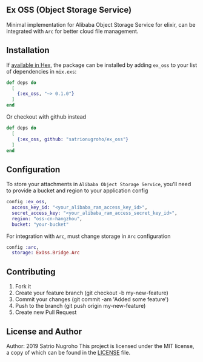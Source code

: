 ## Ex OSS (Object Storage Service)
Minimal implementation for Alibaba Object Storage Service for elixir, can be integrated with `Arc` for better cloud file management.

## Installation

If [available in Hex](https://hex.pm/docs/publish), the package can be installed
by adding `ex_oss` to your list of dependencies in `mix.exs`:

```elixir
def deps do
  [
    {:ex_oss, "~> 0.1.0"}
  ]
end
```

Or checkout with github instead

```elixir
def deps do
  [
    {:ex_oss, github: "satrionugroho/ex_oss"}
  ]
end
```

## Configuration
To store your attachments in `Alibaba Object Storage Service`, you'll need to provide a bucket and region to your application config

```elixir
config :ex_oss,
  access_key_id: "<your_alibaba_ram_access_key_id>",
  secret_access_key: "<your_alibaba_ram_access_secret_key_id>",
  region: "oss-cn-hangzhou",
  bucket: "your-bucket"
```

For integration with `Arc`, must change storage in `Arc` configuration

```elixir
config :arc,
  storage: ExOss.Bridge.Arc
```

## Contributing

1. Fork it
2. Create your feature branch (git checkout -b my-new-feature)
3. Commit your changes (git commit -am 'Added some feature')
4. Push to the branch (git push origin my-new-feature)
5. Create new Pull Request

## License and Author
Author: 2019 Satrio Nugroho
This project is licensed under the MIT license, a copy of which can be found in the [LICENSE]("LICENSE.md") file.
